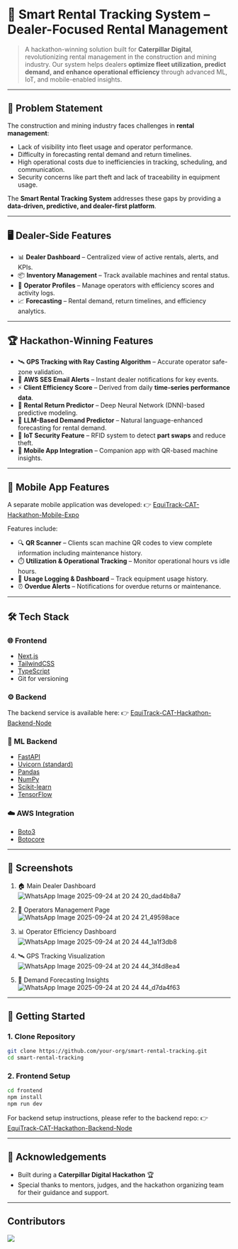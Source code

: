 # 🚜 Smart Rental Tracking System – Dealer-Focused Rental Management

> A hackathon-winning solution built for **Caterpillar Digital**, revolutionizing rental management in the construction and mining industry.
> Our system helps dealers **optimize fleet utilization, predict demand, and enhance operational efficiency** through advanced ML, IoT, and mobile-enabled insights.

---

## 📌 Problem Statement

The construction and mining industry faces challenges in **rental management**:

* Lack of visibility into fleet usage and operator performance.
* Difficulty in forecasting rental demand and return timelines.
* High operational costs due to inefficiencies in tracking, scheduling, and communication.
* Security concerns like part theft and lack of traceability in equipment usage.

The **Smart Rental Tracking System** addresses these gaps by providing a **data-driven, predictive, and dealer-first platform**.

---

## 🖥️ Dealer-Side Features

* 📊 **Dealer Dashboard** – Centralized view of active rentals, alerts, and KPIs.
* 📦 **Inventory Management** – Track available machines and rental status.
* 👷 **Operator Profiles** – Manage operators with efficiency scores and activity logs.
* 📈 **Forecasting** – Rental demand, return timelines, and efficiency analytics.

---

## 🏆 Hackathon-Winning Features

* 🛰️ **GPS Tracking with Ray Casting Algorithm** – Accurate operator safe-zone validation.
* 📧 **AWS SES Email Alerts** – Instant dealer notifications for key events.
* ⚡ **Client Efficiency Score** – Derived from daily **time-series performance data**.
* 🔮 **Rental Return Predictor** – Deep Neural Network (DNN)-based predictive modeling.
* 🤖 **LLM-Based Demand Predictor** – Natural language-enhanced forecasting for rental demand.
* 📡 **IoT Security Feature** – RFID system to detect **part swaps** and reduce theft.
* 📱 **Mobile App Integration** – Companion app with QR-based machine insights.

---

## 📱 Mobile App Features

A separate mobile application was developed: 👉 [EquiTrack-CAT-Hackathon-Mobile-Expo](https://github.com/Krishnanshu-Khanna/EquiTrack-CAT-Hackathon-Mobile-Expo)

Features include:

* 🔍 **QR Scanner** – Clients scan machine QR codes to view complete information including maintenance history.
* ⏱️ **Utilization & Operational Tracking** – Monitor operational hours vs idle hours.
* 📑 **Usage Logging & Dashboard** – Track equipment usage history.
* ⏰ **Overdue Alerts** – Notifications for overdue returns or maintenance.

---

## 🛠️ Tech Stack

### 🌐 Frontend

* [Next.js](https://nextjs.org/)
* [TailwindCSS](https://tailwindcss.com/)
* [TypeScript](https://www.typescriptlang.org/)
* Git for versioning

### ⚙️ Backend

The backend service is available here: 👉 [EquiTrack-CAT-Hackathon-Backend-Node](https://github.com/Krishnanshu-Khanna/EquiTrack-CAT-Hackathon-Backend-Node)

### 🧠 ML Backend

* [FastAPI](https://fastapi.tiangolo.com/)
* [Uvicorn (standard)](https://www.uvicorn.org/)
* [Pandas](https://pandas.pydata.org/)
* [NumPy](https://numpy.org/)
* [Scikit-learn](https://scikit-learn.org/)
* [TensorFlow](https://www.tensorflow.org/)

### ☁️ AWS Integration

* [Boto3](https://boto3.amazonaws.com/)
* [Botocore](https://botocore.amazonaws.com/)

---

## 📸 Screenshots


1. 🏠 Main Dealer Dashboard
![WhatsApp Image 2025-09-24 at 20 24 20_dad4b8a7](https://github.com/user-attachments/assets/3c760f6d-6724-43d7-b56f-65e484310f06)

2. 👷 Operators Management Page
![WhatsApp Image 2025-09-24 at 20 24 21_49598ace](https://github.com/user-attachments/assets/ddcf3d40-5fd7-4de1-bee8-247be812dc77)

3. 📊 Operator Efficiency Dashboard
![WhatsApp Image 2025-09-24 at 20 24 44_1a1f3db8](https://github.com/user-attachments/assets/312a3915-5d5e-44f7-b11d-c0a71ca2c257)

4. 🛰️ GPS Tracking Visualization
![WhatsApp Image 2025-09-24 at 20 24 44_3f4d8ea4](https://github.com/user-attachments/assets/9da85b94-65ce-4bbf-b120-623c5c6a3104)

5. 🔮 Demand Forecasting Insights
![WhatsApp Image 2025-09-24 at 20 24 44_d7da4f63](https://github.com/user-attachments/assets/0d983b7f-6aad-4bb1-970d-43798694b64c)

---

## 🚀 Getting Started

### 1. Clone Repository

```bash
git clone https://github.com/your-org/smart-rental-tracking.git
cd smart-rental-tracking
```

### 2. Frontend Setup

```bash
cd frontend
npm install
npm run dev
```


For backend setup instructions, please refer to the backend repo: 👉 [EquiTrack-CAT-Hackathon-Backend-Node](https://github.com/Krishnanshu-Khanna/EquiTrack-CAT-Hackathon-Backend-Node)

---


## 🙌 Acknowledgements

* Built during a **Caterpillar Digital Hackathon** 🏆
* Special thanks to mentors, judges, and the hackathon organizing team for their guidance and support.

---


## Contributors 
<a href="https://github.com/Krishnanshu-Khanna/EquiTrack-CAT-Hackathon-WebPage-Nextjs/graphs/contributors">
  <img src="https://contrib.rocks/image?repo=Krishnanshu-Khanna/EquiTrack-CAT-Hackathon-WebPage-Nextjs" />
</a>

